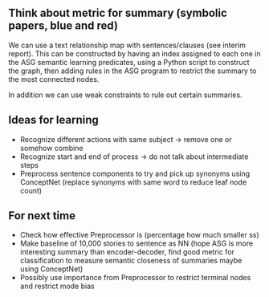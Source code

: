## Think about metric for summary (symbolic papers, blue and red)

We can use a text relationship map with sentences/clauses (see interim report). This can be constructed by having an index assigned to each one in the ASG semantic learning predicates, using a Python script to construct the graph, then adding rules in the ASG program to restrict the summary to the most connected nodes.
  
In addition we can use weak constraints to rule out certain summaries.

## Ideas for learning

- Recognize different actions with same subject -> remove one or somehow combine
- Recognize start and end of process -> do not talk about intermediate steps
- Preprocess sentence components to try and pick up synonyms using ConceptNet (replace synonyms with same word to reduce leaf node count)

## For next time

- Check how effective Preprocessor is (percentage how much smaller ss)
- Make baseline of 10,000 stories to sentence as NN (hope ASG is more interesting summary than encoder-decoder, find good metric for classification to measure semantic closeness of summaries maybe using ConceptNet)
- Possibly use importance from Preprocessor to restrict terminal nodes and restrict mode bias